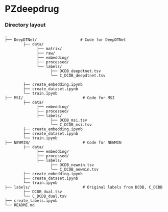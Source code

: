 # PZdeepdrug

### Directory layout

    .
    ├── DeepDTNet/                   # Code for DeepDTNet
            ├── data/
                  ├── matrix/
                  ├── raw/
                  ├── embedding/
                  ├── processed/
                  └── labels/
                        ├── DCDB_deepdtnet.tsv
                        └── C_DCDB_deepdtnet.tsv
                  
            ├── create_embedding.ipynb
            ├── create_dataset.ipynb
            └── train.ipynb
    ├── MSI/                          # Code for MSI
            ├── data/
                  ├── embedding/
                  ├── processed/
                  ├── labels/
                        ├── DCDB_msi.tsv
                        └── C_DCDB_msi.tsv
            ├── create_embedding.ipynb
            ├── create_dataset.ipynb
            └── train.ipynb
    ├── NEWMIN/                       # Code for NEWMIN
            ├── data/
                  ├── embedding/
                  ├── processed/
                  ├── labels/
                        ├── DCDB_newmin.tsv
                        └── C_DCDB_newmin.tsv
            ├── create_embedding.ipynb
            ├── create_dataset.ipynb
            └── train.ipynb 
    ├── labels/                       # Original labels from DCDB, C_DCDB
            ├── DCDB_dual.tsv
            └── C_DCDB_dual.tsv
    ├── create_labels.ipynb
    └── README.md
